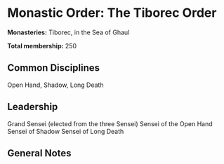 # Monastic Order: The Tiborec Order
**Monasteries:** Tiborec, in the Sea of Ghaul

**Total membership:** 250

## Common Disciplines
Open Hand, Shadow, Long Death

## Leadership
Grand Sensei (elected from the three Sensei)
Sensei of the Open Hand
Sensei of Shadow
Sensei of Long Death

## General Notes

